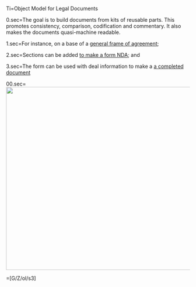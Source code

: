 Ti=Object Model for Legal Documents

0.sec=The goal is to build documents from kits of reusable parts.  This promotes consistency, comparison, codification and commentary.  It also makes the documents quasi-machine readable. 

1.sec=For instance, on a base of a <a href="i.php?v=d&f=Z/Agt/Agt_v01.md">general frame of agreement</a>;

2.sec=Sections can be added <a href="i.php?v=d&f=Wx/com/cooleygo/US/NDA/Form/0.md">to make a form NDA</a>; and

3.sec=The form can be used with deal information to make a <a href="i.php?v=d&f=Dx/Acme/02-NDA-With-Quake/01-NDA_v0.md">a completed document</a>

00.sec=<img src="index.php?action=raw&file=S/About/Conference/Image/Legal_Document_ObjectModel.jpg" height="500" width="700">

=[G/Z/ol/s3]
